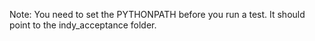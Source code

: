 Note: You need to set the PYTHONPATH before you run a test. It should point to the indy_acceptance folder.

